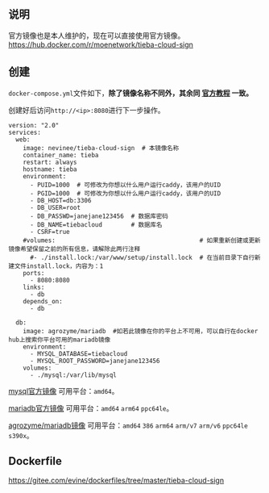 ## 说明

官方镜像也是本人维护的，现在可以直接使用官方镜像。https://hub.docker.com/r/moenetwork/tieba-cloud-sign

## 创建

`docker-compose.yml`文件如下，**除了镜像名称不同外，其余同 [官方教程](https://github.com/MoeNetwork/Tieba-Cloud-Sign) 一致。**

创建好后访问`http://<ip>:8080`进行下一步操作。

```
version: "2.0"
services:
  web:
    image: nevinee/tieba-cloud-sign  # 本镜像名称
    container_name: tieba
    restart: always
    hostname: tieba
    environment:
      - PUID=1000  # 可修改为你想以什么用户运行caddy，该用户的UID
      - PGID=1000  # 可修改为你想以什么用户运行caddy，该用户的UID
      - DB_HOST=db:3306
      - DB_USER=root
      - DB_PASSWD=janejane123456  # 数据库密码
      - DB_NAME=tiebacloud        # 数据库名
      - CSRF=true
    #volumes:                                        # 如果重新创建或更新镜像希望保留之前的所有信息，请解除此两行注释
      #- ./install.lock:/var/www/setup/install.lock  # 在当前目录下自行新建文件install.lock，内容为：1
    ports:
      - 8080:8080
    links:
      - db
    depends_on:
      - db

  db:
    image: agrozyme/mariadb  #如若此镜像在你的平台上不可用，可以自行在docker hub上搜索你平台可用的mariadb镜像
    environment:
      - MYSQL_DATABASE=tiebacloud
      - MYSQL_ROOT_PASSWORD=janejane123456
    volumes:
      - ./mysql:/var/lib/mysql
```
[mysql官方镜像](https://hub.docker.com/_/mysql) 可用平台：`amd64`。

[mariadb官方镜像](https://hub.docker.com/_/mariadb) 可用平台：`amd64` `arm64` `ppc64le`。

[agrozyme/mariadb镜像](https://hub.docker.com/r/agrozyme/mariadb) 可用平台：`amd64` `386` `arm64` `arm/v7` `arm/v6` `ppc64le` `s390x`。

## Dockerfile

https://gitee.com/evine/dockerfiles/tree/master/tieba-cloud-sign